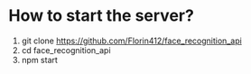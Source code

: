 # How to start the server?

1. git clone https://github.com/Florin412/face_recognition_api
2. cd face_recognition_api
3. npm start
